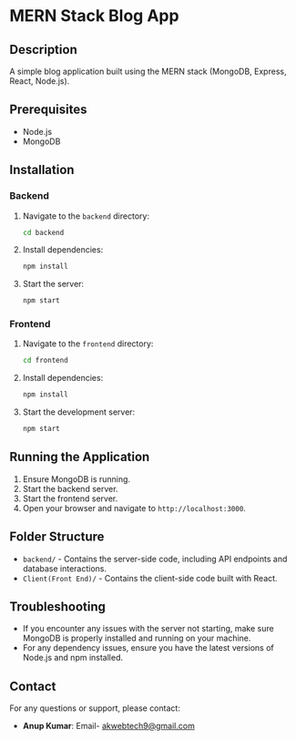 # MERN Stack Blog App

## Description
A simple blog application built using the MERN stack (MongoDB, Express, React, Node.js).

## Prerequisites
- Node.js
- MongoDB

## Installation

### Backend
1. Navigate to the `backend` directory:
    ```bash
    cd backend
    ```
2. Install dependencies:
    ```bash
    npm install
    ```
3. Start the server:
    ```bash
    npm start
    ```

### Frontend
1. Navigate to the `frontend` directory:
    ```bash
    cd frontend
    ```
2. Install dependencies:
    ```bash
    npm install
    ```
3. Start the development server:
    ```bash
    npm start
    ```

## Running the Application
1. Ensure MongoDB is running.
2. Start the backend server.
3. Start the frontend server.
4. Open your browser and navigate to `http://localhost:3000`.

## Folder Structure
- `backend/` - Contains the server-side code, including API endpoints and database interactions.
- `Client(Front End)/` - Contains the client-side code built with React.

## Troubleshooting
- If you encounter any issues with the server not starting, make sure MongoDB is properly installed and running on your machine.
- For any dependency issues, ensure you have the latest versions of Node.js and npm installed.

## Contact
For any questions or support, please contact:
- **Anup Kumar**: Email- akwebtech9@gmail.com


